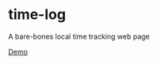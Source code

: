 # time-log
A bare-bones local time tracking web page

[Demo](https://matthewnoel.github.io/time-log/)
